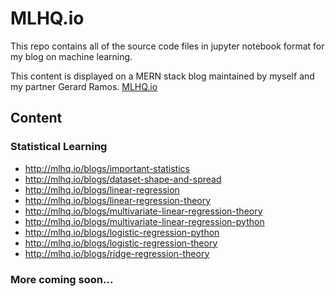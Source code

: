 # MLHQ.io

This repo contains all of the source code files in jupyter notebook format for my blog on machine learning.

This content is displayed on a MERN stack blog maintained by myself and my partner Gerard Ramos.  [MLHQ.io](https://github.com/gerardramosm89/mscsblog)


## Content

### Statistical Learning
  * http://mlhq.io/blogs/important-statistics
  * http://mlhq.io/blogs/dataset-shape-and-spread
  * http://mlhq.io/blogs/linear-regression
  * http://mlhq.io/blogs/linear-regression-theory
  * http://mlhq.io/blogs/multivariate-linear-regression-theory
  * http://mlhq.io/blogs/multivariate-linear-regression-python
  * http://mlhq.io/blogs/logistic-regression-python
  * http://mlhq.io/blogs/logistic-regression-theory
  * http://mlhq.io/blogs/ridge-regression-theory

### More coming soon...
